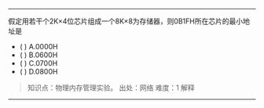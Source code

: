 ---
假定用若干个2K×4位芯片组成一个8K×8为存储器，则0B1FH所在芯片的最小地址是
- ( ) A.0000H 
- ( ) B.0600H 
- ( ) C.0700H 
- ( ) D.0800H

> 知识点：物理内存管理实验。
> 出处：网络
> 难度：1
> 解释

---
